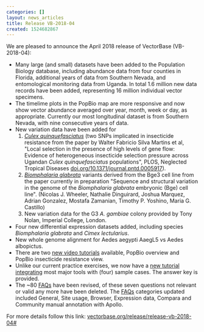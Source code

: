 ```yaml
---
categories: []
layout: news_articles
title: Release VB-2018-04
created: 1524682867
---
```

We are pleased to announce the April 2018 release of VectorBase (VB-2018-04):
<ul>
<li>Many large (and small) datasets have been added to the Population Biology database, including abundance data from four counties in Florida, additional years of data from Southern Nevada, and entomological monitoring data from Uganda. In total 1.6 million new data records have been added, representing 16 million individual vector specimens.</li>
<li>The timelime plots in the PopBio map are more responsive and now show vector abundance averaged over year, month, week or day, as appropriate. Currently our most longitudinal dataset is from Southern Nevada, with nine consecutive years of data.</i>
<li>New variation data have been added for 
  <ol>
  <li> <a href="https://www.vectorbase.org/Culex_quinquefasciatus/Info/Index"><em>Culex quinquefasciatus</em></a> (two SNPs implicated in insecticide resistance from the paper by Walter Fabricio Silva Martins et al, "Local selection in the presence of high levels of gene flow: Evidence of heterogeneous insecticide selection pressure across Ugandan <em>Culex quinquefasciatus</em> populations", PLOS, Neglected Tropical Diseases <a href="https://doi.org/10.1371/journal.pntd.0005917">doi.org/10.1371/journal.pntd.0005917</a>).</li>
  <li> <a href="https://www.vectorbase.org/Biomphalaria_glabrata/Info/Index"><em>Biomphalaria glabrata</em></a> variants derived from the Bge3 cell line from the paper currently in preparation "Sequence and structural variation in the genome of the <em>Biomphalaria glabrata</em> embryonic (Bge) cell line". (Nicolas J. Wheeler, Nathalie Dinguirard, Joshua Marquez, Adrian Gonzalez, Mostafa Zamanian, Timothy P. Yoshino, Maria G. Castillo)</li>
  <li> New variation data for the G3 <em>A. gambiae</em> colony provided by Tony Nolan, Imperial College, London.</li>
</ol>
<li> Four new differential expression datasets added, including species <i>Biomphalaria glabrata</i> and <i>Cimex lectularius</i>.</li>
<li> New whole genome alignment for Aedes aegypti AaegL5 vs Aedes albopictus.</li>
<li>There are two <a href="/tutorials/tools-and-resources-tutorials/population-biology-popbio">new video tutorials</a> available, PopBio overview and PopBio insecticide resistance view. </li>
<li>Unlike our current practice exercises, we now have a <a href="/tutorials/general-tutorials/sample-use-cases">new tutorial integrating</a> most major tools with (four) sample cases. The answer key is provided.</li>
<li>The ~80 <a href="/faqs">FAQs</a> have been revised, of these seven questions not relevant or valid any more have been deleted. The <a href="/faqs">FAQs</a> categories updated included General, Site usage, Browser, Expression data, Compara and Community manual annotation with Apollo.</li>
</ul>

For more details follow this link: <a href="/release/release-vb-2018-04#">vectorbase.org/release/release-vb-2018-04#</a>
